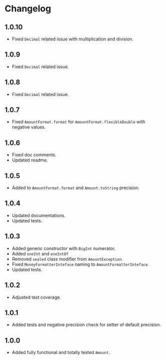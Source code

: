 # Changelog

## 1.0.10

* Fixed `Decimal` related issue with multiplication and division.

## 1.0.9

* Fixed `Decimal` related issue.

## 1.0.8

* Fixed `Decimal` related issue.

## 1.0.7

* Fixed `AmountFormat.format` for `AmountFormat.flexibleDouble` with negative values.

## 1.0.6

* Fixed doc comments.
* Updated readme.

## 1.0.5

* Added to `AmountFormat.format` and `Amount.toString` precision.

## 1.0.4

* Updated documentations.
* Updated tests.

## 1.0.3

* Added generic constructor with `BigInt` numerator.
* Added `oneInt` and `oneIntOf` 
* Removed `sealed` class modifier from `AmountException`.
* Fixed `MoneyFormatterInteface` naming to `AmountFormatterInteface`.
* Updated tests.

## 1.0.2

* Adjusted test coverage.

## 1.0.1

* Added tests and negative precision check for setter of default precision.

## 1.0.0

* Added fully functional and totally tested `Amount`.

